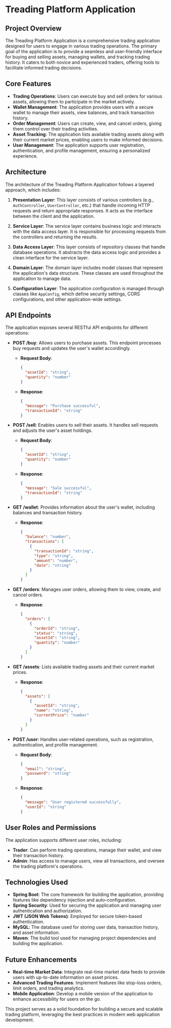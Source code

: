 # Treading Platform Application

## Project Overview

The Treading Platform Application is a comprehensive trading application designed for users to engage in various trading operations. The primary goal of the application is to provide a seamless and user-friendly interface for buying and selling assets, managing wallets, and tracking trading history. It caters to both novice and experienced traders, offering tools to facilitate informed trading decisions.

## Core Features

- **Trading Operations**: Users can execute buy and sell orders for various assets, allowing them to participate in the market actively.
- **Wallet Management**: The application provides users with a secure wallet to manage their assets, view balances, and track transaction history.
- **Order Management**: Users can create, view, and cancel orders, giving them control over their trading activities.
- **Asset Tracking**: The application lists available trading assets along with their current market prices, enabling users to make informed decisions.
- **User Management**: The application supports user registration, authentication, and profile management, ensuring a personalized experience.

## Architecture

The architecture of the Treading Platform Application follows a layered approach, which includes:

1. **Presentation Layer**: This layer consists of various controllers (e.g., `AuthController`, `UserController`, etc.) that handle incoming HTTP requests and return appropriate responses. It acts as the interface between the client and the application.

2. **Service Layer**: The service layer contains business logic and interacts with the data access layer. It is responsible for processing requests from the controllers and returning the results.

3. **Data Access Layer**: This layer consists of repository classes that handle database operations. It abstracts the data access logic and provides a clean interface for the service layer.

4. **Domain Layer**: The domain layer includes model classes that represent the application's data structure. These classes are used throughout the application to manage data.

5. **Configuration Layer**: The application configuration is managed through classes like `AppConfig`, which define security settings, CORS configurations, and other application-wide settings.

## API Endpoints

The application exposes several RESTful API endpoints for different operations:

- **POST /buy**: Allows users to purchase assets. This endpoint processes buy requests and updates the user's wallet accordingly. 
  - **Request Body**: 
    ```json
    {
      "assetId": "string",
      "quantity": "number"
    }
    ```
  - **Response**: 
    ```json
    {
      "message": "Purchase successful",
      "transactionId": "string"
    }
    ```

- **POST /sell**: Enables users to sell their assets. It handles sell requests and adjusts the user's asset holdings.
  - **Request Body**: 
    ```json
    {
      "assetId": "string",
      "quantity": "number"
    }
    ```
  - **Response**: 
    ```json
    {
      "message": "Sale successful",
      "transactionId": "string"
    }
    ```

- **GET /wallet**: Provides information about the user's wallet, including balances and transaction history.
  - **Response**: 
    ```json
    {
      "balance": "number",
      "transactions": [
        {
          "transactionId": "string",
          "type": "string",
          "amount": "number",
          "date": "string"
        }
      ]
    }
    ```

- **GET /orders**: Manages user orders, allowing them to view, create, and cancel orders.
  - **Response**: 
    ```json
    {
      "orders": [
        {
          "orderId": "string",
          "status": "string",
          "assetId": "string",
          "quantity": "number"
        }
      ]
    }
    ```

- **GET /assets**: Lists available trading assets and their current market prices.
  - **Response**: 
    ```json
    {
      "assets": [
        {
          "assetId": "string",
          "name": "string",
          "currentPrice": "number"
        }
      ]
    }
    ```

- **POST /user**: Handles user-related operations, such as registration, authentication, and profile management.
  - **Request Body**: 
    ```json
    {
      "email": "string",
      "password": "string"
    }
    ```
  - **Response**: 
    ```json
    {
      "message": "User registered successfully",
      "userId": "string"
    }
    ```

## User Roles and Permissions

The application supports different user roles, including:

- **Trader**: Can perform trading operations, manage their wallet, and view their transaction history.
- **Admin**: Has access to manage users, view all transactions, and oversee the trading platform's operations.

## Technologies Used

- **Spring Boot**: The core framework for building the application, providing features like dependency injection and auto-configuration.
- **Spring Security**: Used for securing the application and managing user authentication and authorization.
- **JWT (JSON Web Tokens)**: Employed for secure token-based authentication.
- **MySQL**: The database used for storing user data, transaction history, and asset information.
- **Maven**: The build tool used for managing project dependencies and building the application.

## Future Enhancements

- **Real-time Market Data**: Integrate real-time market data feeds to provide users with up-to-date information on asset prices.
- **Advanced Trading Features**: Implement features like stop-loss orders, limit orders, and trading analytics.
- **Mobile Application**: Develop a mobile version of the application to enhance accessibility for users on the go.

This project serves as a solid foundation for building a secure and scalable trading platform, leveraging the best practices in modern web application development.
